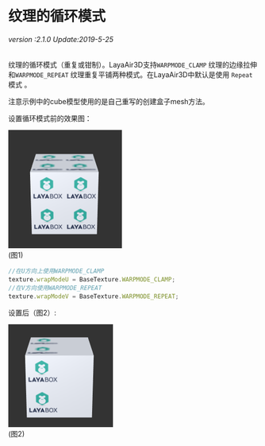 # 纹理的循环模式

###### *version :2.1.0   Update:2019-5-25*

​	纹理的循环模式（重复或钳制）。LayaAir3D支持`WARPMODE_CLAMP` 纹理的边缘拉伸和`WARPMODE_REPEAT` 纹理重复平铺两种模式。在LayaAir3D中默认是使用 `Repeat` 模式 。

注意示例中的cube模型使用的是自己重写的创建盒子mesh方法。

设置循环模式前的效果图：

![](img/1.png)<br>(图1)

```typescript
//在U方向上使用WARPMODE_CLAMP
texture.wrapModeU = BaseTexture.WARPMODE_CLAMP;
//在V方向使用WARPMODE_REPEAT
texture.wrapModeV = BaseTexture.WARPMODE_REPEAT;
```

设置后（图2）:

![](img/2.png)<br>(图2)


